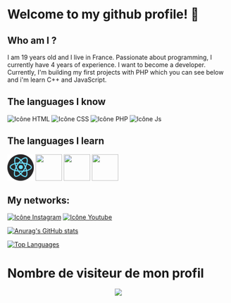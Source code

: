 # Welcome to my github profile! 🖖

## Who am I ?
I am 19 years old and I live in France. Passionate about programming, I currently have 4 years of experience. I want to become a developer. Currently, I'm building my first projects with PHP which you can see below and i'm learn C++ and JavaScript.

## The languages ​​I know
![Icône HTML](https://img.icons8.com/color/60/html-5--v1.png)
![Icône CSS](https://img.icons8.com/color/60/css3.png)
![Icône PHP](https://img.icons8.com/offices/60/php-logo.png)
![Icône Js](https://cdn.iconscout.com/icon/free/png-512/free-node-js-1174925.png?f=webp&w=60)

## The languages ​​I learn
<div style="display: inline;">
    <img src="./src/logo_react.png" width="60" height="60" >
    <img src="https://img.icons8.com/color/60/c-plus-plus-logo.png" width="60" height="60" >
    <img src="https://img.icons8.com/color/60/python--v1.png" width="60" height="60" >
    <img src="https://img.icons8.com/color/60/javascript--v1.png" width="60" height="60" >    
</div>

## My networks:

[![Icône Instagram](https://img.icons8.com/color/60/instagram-new--v1.png)](https://www.instagram.com/rayan_el_man)
[![Icône Youtube](https://img.icons8.com/color/60/youtube-play.png)](https://www.youtube.com/channel/UCxq9hV5F9u0lvLjj9-i-pQg)

[![Anurag's GitHub stats](https://github-readme-stats-git-masterrstaa-rickstaa.vercel.app/api?username=Rayan-El-Manssouri)](https://github.com/anuraghazra/github-readme-stats)

[![Top Languages](https://github-readme-stats-git-masterrstaa-rickstaa.vercel.app/api/top-langs/?username=Rayan-El-Manssouri&layout=compact)](https://github.com/anuraghazra/github-readme-stats)

# Nombre de visiteur de mon profil

<p align="center"> 
  <img src="https://profile-counter.glitch.me/Rayan-El-Manssorui/count.svg" />
</p>

